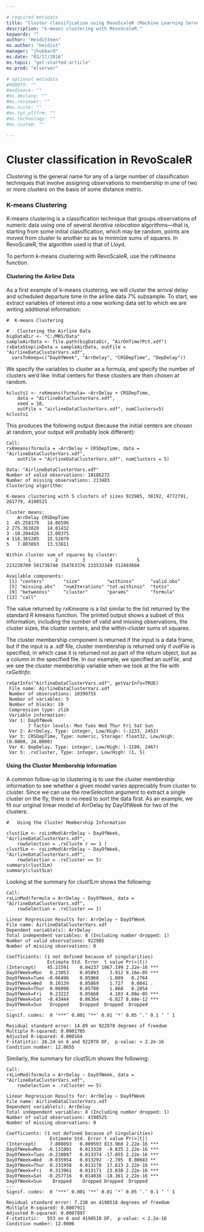 ```yaml
---

# required metadata
title: "Cluster classification using RevoScaleR (Machine Learning Server) "
description: "k-means clustering with RevoScaleR."
keywords: ""
author: "HeidiSteen"
ms.author: "heidist"
manager: "jhubbard"
ms.date: "03/17/2016"
ms.topic: "get-started-article"
ms.prod: "mlserver"

# optional metadata
#ROBOTS: ""
#audience: ""
#ms.devlang: ""
#ms.reviewer: ""
#ms.suite: ""
#ms.tgt_pltfrm: ""
#ms.technology: ""
#ms.custom: ""

---
```


# Cluster classification in RevoScaleR

*Clustering* is the general name for any of a large number of classification techniques that involve assigning observations to membership in one of two or more clusters on the basis of some distance metric.

### K-means Clustering

K-means clustering is a classification technique that groups observations of numeric data using one of several *iterative relocation* algorithms—that is, starting from some initial classification, which may be random, points are moved from cluster to another so as to minimize sums of squares. In RevoScaleR, the algorithm used is that of Lloyd.

To perform k-means clustering with RevoScaleR, use the *rxKmeans* function.

#### Clustering the Airline Data

As a first example of k-means clustering, we will cluster the arrival delay and scheduled departure time in the airline data 7% subsample. To start, we extract variables of interest into a new working data set to which we are writing additional information:

	#  K-means Clustering

	#   Clustering the Airline Data  
	bigDataDir <- "C:/MRS/Data"
	sampleAirData <- file.path(bigDataDir, "AirOnTime7Pct.xdf")
	rxDataStep(inData = sampleAirData, outFile = "AirlineDataClusterVars.xdf",
	  varsToKeep=c("DayOfWeek", "ArrDelay", "CRSDepTime", "DepDelay"))

We specify the variables to cluster as a formula, and specify the number of clusters we’d like. Initial centers for these clusters are then chosen at random.

	kclusts1 <- rxKmeans(formula= ~ArrDelay + CRSDepTime, 
		data = "AirlineDataClusterVars.xdf",
		seed = 10,
		outFile = "airlineDataClusterVars.xdf", numClusters=5)
	kclusts1

This produces the following output (because the initial centers are chosen at random, your output will probably look different):

	Call:
	rxKmeans(formula = ~ArrDelay + CRSDepTime, data = "AirlineDataClusterVars.xdf", 
	    outFile = "AirlineDataClusterVars.xdf", numClusters = 5)
	
	Data: "AirlineDataClusterVars.xdf"
	Number of valid observations: 10186272
	Number of missing observations: 213483 
	Clustering algorithm:  
	 
	K-means clustering with 5 clusters of sizes 922985, 38192, 4772791, 261779, 4190525
	
	Cluster means:
	    ArrDelay CRSDepTime
	1  45.258179   14.86596
	2 275.363820   14.81432
	3 -10.284426   13.08375
	4 118.365205   15.52079
	5   7.803893   13.53811
	
	Within cluster sum of squares by cluster:
	        1         2         3         4         5 
	223220709 501736748 354763376 233533349 312403604 
	
	Available components:
	 [1] "centers"       "size"          "withinss"      "valid.obs"    
	 [5] "missing.obs"   "numIterations" "tot.withinss"  "totss"        
	 [9] "betweenss"     "cluster"       "params"        "formula"      
	[13] "call"     


The value returned by *rxKmeans* is a list similar to the list returned by the standard R kmeans function. The printed output shows a subset of this information, including the number of valid and missing observations, the cluster sizes, the cluster centers, and the within-cluster sums of squares.

The cluster membership component is returned if the input is a data frame, but if the input is a .xdf file, cluster membership is returned only if *outFile* is specified, in which case it is returned not as part of the return object, but as a column in the specified file. In our example, we specified an *outFile*, and we see the cluster membership variable when we look at the file with *rxGetInfo*:

	rxGetInfo("AirlineDataClusterVars.xdf", getVarInfo=TRUE)
	 File name: AirlineDataClusterVars.xdf 
	 Number of observations: 10399755 
	 Number of variables: 5 
	 Number of blocks: 19 
	 Compression type: zlib 
	 Variable information: 
	 Var 1: DayOfWeek
	        7 factor levels: Mon Tues Wed Thur Fri Sat Sun
	 Var 2: ArrDelay, Type: integer, Low/High: (-1233, 2453)
	 Var 3: CRSDepTime, Type: numeric, Storage: float32, Low/High: (0.0000, 24.0000)
	 Var 4: DepDelay, Type: integer, Low/High: (-1199, 2467)
	 Var 5: .rxCluster, Type: integer, Low/High: (1, 5)

#### Using the Cluster Membership Information

A common follow-up to clustering is to use the cluster membership information to see whether a given model varies appreciably from cluster to cluster. Since we can use the *rowSelection* argument to extract a single cluster on the fly, there is no need to sort the data first. As an example, we fit our original linear model of ArrDelay by DayOfWeek for two of the clusters:

	#   Using the Cluster Membership Information
	  
	clust1Lm <- rxLinMod(ArrDelay ~ DayOfWeek, "AirlineDataClusterVars.xdf",
		rowSelection = .rxCluste r == 1 )
	clust5Lm <- rxLinMod(ArrDelay ~ DayOfWeek, "AirlineDataClusterVars.xdf", 
		rowSelection = .rxCluster == 5)
	summary(clust1Lm)
	summary(clust5Lm)

Looking at the summary for *clust1Lm* shows the following:

	Call:
	rxLinMod(formula = ArrDelay ~ DayOfWeek, data = "AirlineDataClusterVars.xdf", 
	    rowSelection = .rxCluster == 1)
	
	Linear Regression Results for: ArrDelay ~ DayOfWeek
	File name: AirlineDataClusterVars.xdf
	Dependent variable(s): ArrDelay
	Total independent variables: 8 (Including number dropped: 1)
	Number of valid observations: 922985
	Number of missing observations: 0 
	 
	Coefficients: (1 not defined because of singularities)
	               Estimate Std. Error  t value Pr(>|t|)    
	(Intercept)    45.21591    0.04237 1067.199 2.22e-16 ***
	DayOfWeek=Mon   0.23053    0.05893    3.912 9.16e-05 ***
	DayOfWeek=Tues -0.06496    0.05968   -1.089   0.2764    
	DayOfWeek=Wed   0.10139    0.05869    1.727   0.0841 .  
	DayOfWeek=Thur  0.06098    0.05708    1.068   0.2854    
	DayOfWeek=Fri   0.23222    0.05660    4.103 4.08e-05 ***
	DayOfWeek=Sat  -0.43444    0.06364   -6.827 8.68e-12 ***
	DayOfWeek=Sun   Dropped    Dropped  Dropped  Dropped    
	---
	Signif. codes:  0 ‘***’ 0.001 ‘**’ 0.01 ‘*’ 0.05 ‘.’ 0.1 ‘ ’ 1
	
	Residual standard error: 14.89 on 922978 degrees of freedom
	Multiple R-squared: 0.0001705 
	Adjusted R-squared: 0.000164 
	F-statistic: 26.24 on 6 and 922978 DF,  p-value: < 2.2e-16 
	Condition number: 12.8655   

Similarly, the summary for clust5Lm shows the following:

	Call:
	rxLinMod(formula = ArrDelay ~ DayOfWeek, data = "AirlineDataClusterVars.xdf", 
	    rowSelection = .rxCluster == 5)
	
	Linear Regression Results for: ArrDelay ~ DayOfWeek
	File name: AirlineDataClusterVars.xdf
	Dependent variable(s): ArrDelay
	Total independent variables: 8 (Including number dropped: 1)
	Number of valid observations: 4190525
	Number of missing observations: 0 
	 
	Coefficients: (1 not defined because of singularities)
	                Estimate Std. Error t value Pr(>|t|)    
	(Intercept)     7.808093   0.009593 813.960 2.22e-16 ***
	DayOfWeek=Mon  -0.131001   0.013320  -9.835 2.22e-16 ***
	DayOfWeek=Tues -0.228087   0.013374 -17.055 2.22e-16 ***
	DayOfWeek=Wed  -0.035954   0.013292  -2.705  0.00683 ** 
	DayOfWeek=Thur  0.231958   0.013170  17.613 2.22e-16 ***
	DayOfWeek=Fri   0.313961   0.013171  23.838 2.22e-16 ***
	DayOfWeek=Sat  -0.257716   0.014036 -18.361 2.22e-16 ***
	DayOfWeek=Sun    Dropped    Dropped Dropped  Dropped    
	---
	Signif. codes:  0 ‘***’ 0.001 ‘**’ 0.01 ‘*’ 0.05 ‘.’ 0.1 ‘ ’ 1
	
	Residual standard error: 7.238 on 4190518 degrees of freedom
	Multiple R-squared: 0.0007911 
	Adjusted R-squared: 0.0007897 
	F-statistic:   553 on 6 and 4190518 DF,  p-value: < 2.2e-16 
	Condition number: 12.0006
